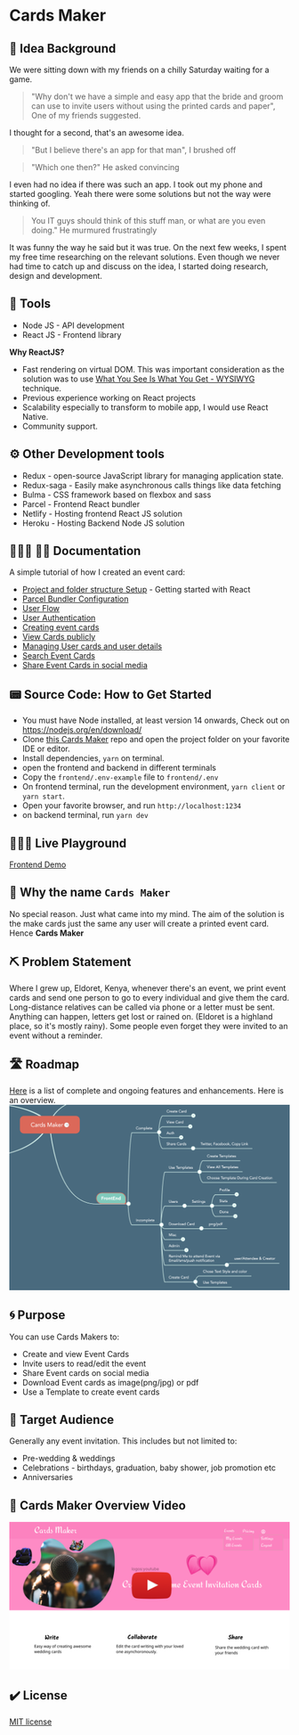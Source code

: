 # Cards Maker

## 🌱 Idea Background

We were sitting down with my friends on a chilly Saturday waiting for a game.

> "Why don't we have a simple and easy app that the bride and groom can use to invite users without using the printed cards and paper", One of my friends suggested.

I thought for a second, that's an awesome idea.

> "But I believe there's an app for that man", I brushed off

> "Which one then?" He asked convincing

I even had no idea if there was such an app. I took out my phone and started googling. Yeah there were some solutions but not the way were thinking of.

> You IT guys should think of this stuff man, or what are you even doing." He murmured frustratingly

It was funny the way he said but it was true. On the next few weeks, I spent my free time researching on the relevant solutions. Even though we never had time to catch up and discuss on the idea, I started doing research, design and development.

## 🧰 Tools

- Node JS - API development
- React JS - Frontend library

**Why ReactJS?**

- Fast rendering on virtual DOM. This was important consideration as the solution was to use [What You See Is What You Get - WYSIWYG](https://en.wikipedia.org/wiki/WYSIWYG) technique.
- Previous experience working on React projects
- Scalability especially to transform to mobile app, I would use React Native.
- Community support.

## ⚙️ Other Development tools

- Redux - open-source JavaScript library for managing application state.
- Redux-saga - Easily make asynchronous calls things like data fetching
- Bulma - CSS framework based on flexbox and sass
- Parcel - Frontend React bundler
- Netlify - Hosting frontend React JS solution
- Heroku - Hosting Backend Node JS solution

## 👨🏽‍🏫 👨‍💻 Documentation
A simple tutorial of how I created an event card:

- [Project and folder structure Setup](./frontend/tutorials/projectSetup.md) - Getting started with React
- [Parcel Bundler Configuration](./frontend/tutorials/parcel.md)
- [User Flow](./frontend/tutorials/productAnalysis.md)
- [User Authentication](./frontend/tutorials/userAuthentication.md)
- [Creating event cards](./frontend/tutorials/cards/createCards.md)
- [View Cards publicly](./frontend/client/src/containers/Cards/cards.js)
- [Managing User cards and user details](./frontend/client/src/containers/Cards/home/index.js)
- [Search Event Cards](<(./frontend/client/src/containers/Cards/../../../../../client/src/components/cards/searchCard.js)>)
- [Share Event Cards in social media](./frontend/client/src/components/cards/shareButton.js)

## 📟 Source Code: How to Get Started

- You must have Node installed, at least version 14 onwards, Check out on https://nodejs.org/en/download/
- Clone [this Cards Maker](https://github.com/Nicanor008/cards-maker.git) repo and open the project folder on your favorite IDE or editor.
- Install dependencies, `yarn` on terminal.
- open the frontend and backend in different terminals
- Copy the `frontend/.env-example` file to `frontend/.env`
- On frontend terminal, run the development environment, `yarn client` or `yarn start`.
- Open your favorite browser, and run `http://localhost:1234`
- on backend terminal, run `yarn dev`

## 👨🏻‍🚀 Live Playground

[Frontend Demo](https://cards-maker.netlify.app/create)

## 📛 Why the name `Cards Maker`

No special reason. Just what came into my mind. The aim of the solution is the make cards just the same any user will create a printed event card. Hence **Cards Maker**

## ⛏️ Problem Statement

Where I grew up, Eldoret, Kenya, whenever there's an event, we print event cards and send one person to go to every individual and give them the card. Long-distance relatives can be called via phone or a letter must be sent. Anything can happen, letters get lost or rained on. (Eldoret is a highland place, so it's mostly rainy). Some people even forget they were invited to an event without a reminder.

## 🛣️ Roadmap
[Here](https://mm.tt/1476175414?t=P60NyMDd2G) is a list of complete and ongoing features and enhancements. Here is an overview.
![alt text](./frontend/client/src/images/roadmap.png)

## 🌀 Purpose

You can use Cards Makers to:

- Create and view Event Cards
- Invite users to read/edit the event
- Share Event cards on social media
- Download Event cards as image(png/jpg) or pdf
- Use a Template to create event cards

## 🎯 Target Audience

Generally any event invitation. This includes but not limited to:

- Pre-wedding & weddings
- Celebrations - birthdays, graduation, baby shower, job promotion etc
- Anniversaries


## 💫 Cards Maker Overview Video

[![Cards Maker Intro](./frontend/client/src/images/landingPage.png)](https://youtu.be/GYcoQRYeojI "Cards Maker Intro")

## ✔️ License

[MIT license](./LICENSE)
